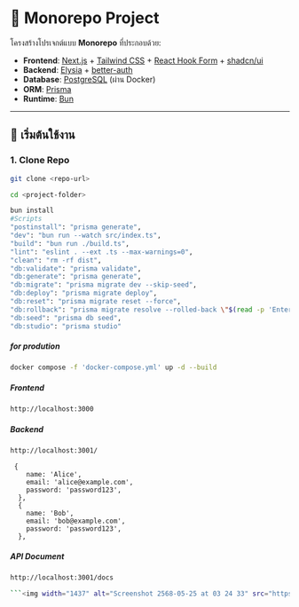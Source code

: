 # 🧩 Monorepo Project

โครงสร้างโปรเจกต์แบบ **Monorepo** ที่ประกอบด้วย:

- **Frontend**: [Next.js](https://nextjs.org/) + [Tailwind CSS](https://tailwindcss.com/) + [React Hook Form](https://react-hook-form.com/) + [shadcn/ui](https://ui.shadcn.com/)
- **Backend**: [Elysia](https://elysiajs.com/) + [better-auth](https://github.com/SaltyAom/better-auth)
- **Database**: [PostgreSQL](https://www.postgresql.org/) (ผ่าน Docker)
- **ORM**: [Prisma](https://www.prisma.io/)
- **Runtime**: [Bun](https://bun.sh/)

---

## 🚀 เริ่มต้นใช้งาน

### 1. Clone Repo

```bash
git clone <repo-url>

cd <project-folder>

bun install
#Scripts
"postinstall": "prisma generate",
"dev": "bun run --watch src/index.ts",
"build": "bun run ./build.ts",
"lint": "eslint . --ext .ts --max-warnings=0",
"clean": "rm -rf dist",
"db:validate": "prisma validate",
"db:generate": "prisma generate",
"db:migrate": "prisma migrate dev --skip-seed",
"db:deploy": "prisma migrate deploy",
"db:reset": "prisma migrate reset --force",
"db:rollback": "prisma migrate resolve --rolled-back \"$(read -p 'Enter migration name: ' name && echo $name)\"",
"db:seed": "prisma db seed",
"db:studio": "prisma studio"
```

##### for prodution

```bash
docker compose -f 'docker-compose.yml' up -d --build
```

##### Frontend

```bash
http://localhost:3000
```

##### Backend

```bash
http://localhost:3001/
```
```
 {
    name: 'Alice',
    email: 'alice@example.com',
    password: 'password123',
  },
  {
    name: 'Bob',
    email: 'bob@example.com',
    password: 'password123',
  },
```

##### API Document

```bash
http://localhost:3001/docs

```<img width="1437" alt="Screenshot 2568-05-25 at 03 24 33" src="https://github.com/user-attachments/assets/912f0636-88cd-46dc-956d-30d8193eeb73" />


